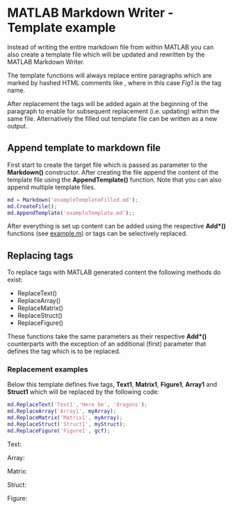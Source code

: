 # MATLAB Markdown Writer - Template example

Instead of writing the entire markdown file from within MATLAB you can also create a template file which will be updated and rewritten by the MATLAB Markdown Writer.

The template functions will always replace entire paragraphs which are marked by hashed HTML comments like <!---###Fig1###--->, where in this case *Fig1* is the tag name.

After replacement the tags will be added again at the beginning of the paragraph to enable for subsequent replacement (i.e. updating) within the same file. Alternatively the filled out template file can be written as a new output.

## Append template to markdown file

First start to create the target file which is passed as parameter to the **Markdown()** constructor. After creating the file append the content of the template file using the **AppendTemplate()** function. Note that you can also append multiple template files.

```matlab
md = Markdown('exampleTemplateFilled.md');
md.CreateFile();
md.AppendTemplate('exampleTemplate.md');;
```

After everything is set up content can be added using the respective **Add\*()** functions (see [example.m](example.m)) or tags can be selectively replaced.

## Replacing tags

To replace tags with MATLAB generated content the following methods do exist:

* ReplaceText()
* ReplaceArray()
* ReplaceMatrix()
* ReplaceStruct()
* ReplaceFigure()

These functions take the same parameters as their respective **Add\*()** counterparts with the exception of an additional (first) parameter that defines the tag which is to be replaced.

### Replacement examples

Below this template defines five tags, **Text1**, **Matrix1**, **Figure1**, **Array1** and **Struct1** which will be replaced by the following code:

```matlab
md.ReplaceText('Text1','Here be', 'dragons');
md.ReplaceArray('Array1', myArray);
md.ReplaceMatrix('Matrix1', myArray);
md.ReplaceStruct('Struct1', myStruct);
md.ReplaceFigure('Figure1', gcf);
```

Text:
<!---###Text1###--->

Array:

<!---###Array1###--->

Matrix:
<!---###Matrix1###--->

Struct:

<!---###Struct1###--->

Figure:

<!---###Figure1###--->
